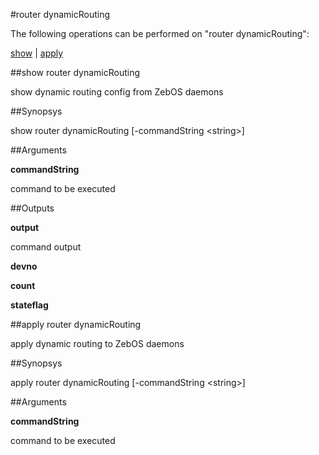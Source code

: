 #router dynamicRouting

The following operations can be performed on "router dynamicRouting":


[show](#show-router-dynamicrouting) | [apply](#apply-router-dynamicrouting)

##show router dynamicRouting

show dynamic routing config from ZebOS daemons


##Synopsys

show router dynamicRouting [-commandString &lt;string>]


##Arguments

<b>commandString</b>
command to be executed



##Outputs

<b>output</b>
command output

<b>devno</b>

<b>count</b>

<b>stateflag</b>



##apply router dynamicRouting

apply dynamic routing to ZebOS daemons


##Synopsys

apply router dynamicRouting [-commandString &lt;string>]


##Arguments

<b>commandString</b>
command to be executed




